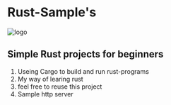 # Rust-Sample's

![logo](http://www.bloter.net/wp-content/uploads/2015/06/modern_lang_06_rust_logo.png)

## Simple Rust projects for beginners 
1. Useing Cargo to build and run rust-programs 
2. My way of learing rust
3. feel free to reuse this project
4. Sample http server 
